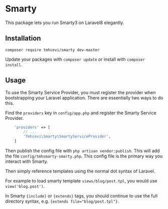 Smarty
======

This package lets you run Smarty3 on Laravel8 elegantly.

## Installation

```
composer require tmhcevi/smarty dev-master
```

Update your packages with ```composer update``` or install with ```composer install```.


## Usage

To use the Smarty Service Provider, you must register the provider when bootstrapping your Laravel application. There are
essentially two ways to do this.

Find the `providers` key in `config/app.php` and register the Smarty Service Provider.

```php
    'providers' => [
        // ...
        'Tmhcevi\Smarty\SmartyServiceProvider',
    ]
```

Then publish the config file with `php artisan vendor:publish`. This will add the file `config/tmhsmarty-smarty.php`. This config file is the primary way you interact with Smarty.

Then simply reference templates using the normal dot syntax of Laravel. 

For example to load smarty template `views/blog/post.tpl`, you would use `view('blog.post')`.

In Smarty `{include}` or `{extends}` tags, you should continue to use the full directory syntax, e.g. `{extends file="blog/post.tpl"}`.
